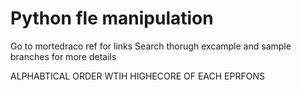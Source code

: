 # Python fle manipulation
Go to mortedraco ref for links
Search thorugh excample and sample branches for more details

ALPHABTICAL ORDER WTIH HIGHECORE OF EACH EPRFONS
